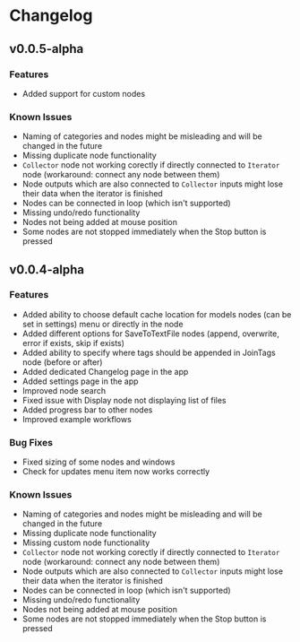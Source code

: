 # Changelog

## v0.0.5-alpha

### Features
- Added support for custom nodes

### Known Issues
- Naming of categories and nodes might be misleading and will be changed in the future
- Missing duplicate node functionality
- `Collector` node not working corectly if directly connected to `Iterator` node (workaround: connect any node between them)
- Node outputs which are also connected to `Collector` inputs might lose their data when the iterator is finished
- Nodes can be connected in loop (which isn't supported)
- Missing undo/redo functionality
- Nodes not being added at mouse position
- Some nodes are not stopped immediately when the Stop button is pressed

## v0.0.4-alpha

### Features
- Added ability to choose default cache location for models nodes (can be set in settings) menu or directly in the node
- Added different options for SaveToTextFile nodes (append, overwrite, error if exists, skip if exists)
- Added ability to specify where tags should be appended in JoinTags node (before or after)
- Added dedicated Changelog page in the app
- Added settings page in the app
- Improved node search
- Fixed issue with Display node not displaying list of files
- Added progress bar to other nodes
- Improved example workflows

### Bug Fixes
- Fixed sizing of some nodes and windows
- Check for updates menu item now works correctly

### Known Issues
- Naming of categories and nodes might be misleading and will be changed in the future
- Missing duplicate node functionality
- Missing custom node functionality
- `Collector` node not working corectly if directly connected to `Iterator` node (workaround: connect any node between them)
- Node outputs which are also connected to `Collector` inputs might lose their data when the iterator is finished
- Nodes can be connected in loop (which isn't supported)
- Missing undo/redo functionality
- Nodes not being added at mouse position
- Some nodes are not stopped immediately when the Stop button is pressed